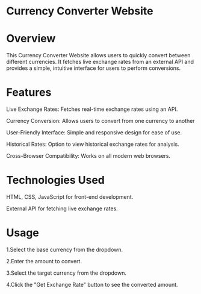 # Currency Converter Website
# Overview
This Currency Converter Website allows users to quickly convert between different currencies. 
It fetches live exchange rates from an external API and provides a simple, intuitive interface for users to perform conversions.
# Features

Live Exchange Rates: Fetches real-time exchange rates using an API.

Currency Conversion: Allows users to convert from one currency to another

User-Friendly Interface: Simple and responsive design for ease of use.

Historical Rates: Option to view historical exchange rates for analysis.

Cross-Browser Compatibility: Works on all modern web browsers.

# Technologies Used
HTML, CSS, JavaScript for front-end development.

External API for fetching live exchange rates.

# Usage
1.Select the base currency from the dropdown.

2.Enter the amount to convert.

3.Select the target currency from the dropdown.

4.Click the "Get Exchange Rate" button to see the converted amount.
